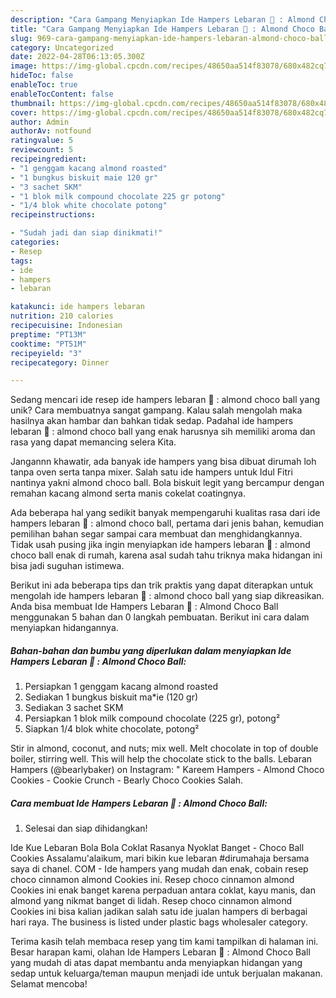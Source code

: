```yaml
---
description: "Cara Gampang Menyiapkan Ide Hampers Lebaran 🎀 : Almond Choco Ball yang Mantap"
title: "Cara Gampang Menyiapkan Ide Hampers Lebaran 🎀 : Almond Choco Ball yang Mantap"
slug: 969-cara-gampang-menyiapkan-ide-hampers-lebaran-almond-choco-ball-yang-mantap
category: Uncategorized
date: 2022-04-28T06:13:05.300Z
image: https://img-global.cpcdn.com/recipes/48650aa514f83078/680x482cq70/ide-hampers-lebaran-almond-choco-ball-foto-resep-utama.jpg
hideToc: false
enableToc: true
enableTocContent: false
thumbnail: https://img-global.cpcdn.com/recipes/48650aa514f83078/680x482cq70/ide-hampers-lebaran-almond-choco-ball-foto-resep-utama.jpg
cover: https://img-global.cpcdn.com/recipes/48650aa514f83078/680x482cq70/ide-hampers-lebaran-almond-choco-ball-foto-resep-utama.jpg
author: Admin
authorAv: notfound
ratingvalue: 5
reviewcount: 5
recipeingredient:
- "1 genggam kacang almond roasted"
- "1 bungkus biskuit maie 120 gr"
- "3 sachet SKM"
- "1 blok milk compound chocolate 225 gr potong"
- "1/4 blok white chocolate potong"
recipeinstructions:

- "Sudah jadi dan siap dinikmati!"
categories:
- Resep
tags:
- ide
- hampers
- lebaran

katakunci: ide hampers lebaran 
nutrition: 210 calories
recipecuisine: Indonesian
preptime: "PT13M"
cooktime: "PT51M"
recipeyield: "3"
recipecategory: Dinner

---
```





Sedang mencari ide resep ide hampers lebaran 🎀 : almond choco ball yang unik? Cara membuatnya sangat gampang. Kalau salah mengolah maka hasilnya akan hambar dan bahkan tidak sedap. Padahal ide hampers lebaran 🎀 : almond choco ball yang enak harusnya sih memiliki aroma dan rasa yang dapat memancing selera Kita.





Jangannn khawatir, ada banyak ide hampers yang bisa dibuat dirumah loh tanpa oven serta tanpa mixer. Salah satu ide hampers untuk Idul Fitri nantinya yakni almond choco ball. Bola biskuit legit yang bercampur dengan remahan kacang almond serta manis cokelat coatingnya.

Ada beberapa hal yang sedikit banyak mempengaruhi kualitas rasa dari ide hampers lebaran 🎀 : almond choco ball, pertama dari jenis bahan, kemudian pemilihan bahan segar sampai cara membuat dan menghidangkannya. Tidak usah pusing jika ingin menyiapkan ide hampers lebaran 🎀 : almond choco ball enak di rumah, karena asal sudah tahu triknya maka hidangan ini bisa jadi suguhan istimewa.






Berikut ini ada beberapa tips dan trik praktis yang dapat diterapkan untuk mengolah ide hampers lebaran 🎀 : almond choco ball yang siap dikreasikan. Anda bisa membuat Ide Hampers Lebaran 🎀 : Almond Choco Ball menggunakan 5 bahan dan 0 langkah pembuatan. Berikut ini cara dalam menyiapkan hidangannya.

<!--inarticleads1-->

##### Bahan-bahan dan bumbu yang diperlukan dalam menyiapkan Ide Hampers Lebaran 🎀 : Almond Choco Ball:

1. Persiapkan 1 genggam kacang almond roasted
1. Sediakan 1 bungkus biskuit ma*ie (120 gr)
1. Sediakan 3 sachet SKM
1. Persiapkan 1 blok milk compound chocolate (225 gr), potong²
1. Siapkan 1/4 blok white chocolate, potong²


Stir in almond, coconut, and nuts; mix well. Melt chocolate in top of double boiler, stirring well. This will help the chocolate stick to the balls. Lebaran Hampers (@bearlybaker) on Instagram: &#34; Kareem Hampers - Almond Choco Cookies - Cookie Crunch - Bearly Choco Cookies Salah. 

<!--inarticleads2-->

##### Cara membuat Ide Hampers Lebaran 🎀 : Almond Choco Ball:


1. Selesai dan siap dihidangkan!

Ide Kue Lebaran Bola Bola Coklat Rasanya Nyoklat Banget - Choco Ball Cookies Assalamu&#39;alaikum, mari bikin kue lebaran #dirumahaja bersama saya di chanel. COM - Ide hampers yang mudah dan enak, cobain resep choco cinnamon almond Cookies ini. Resep choco cinnamon almond Cookies ini enak banget karena perpaduan antara coklat, kayu manis, dan almond yang nikmat banget di lidah. Resep choco cinnamon almond Cookies ini bisa kalian jadikan salah satu ide jualan hampers di berbagai hari raya. The business is listed under plastic bags wholesaler category. 

Terima kasih telah membaca resep yang tim kami tampilkan di halaman ini. Besar harapan kami, olahan Ide Hampers Lebaran 🎀 : Almond Choco Ball yang mudah di atas dapat membantu anda menyiapkan hidangan yang sedap untuk keluarga/teman maupun menjadi ide untuk berjualan makanan. Selamat mencoba!
